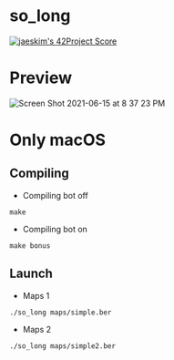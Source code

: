 # so_long
[![jaeskim's 42Project Score](https://badge42.herokuapp.com/api/project/bledda/so_long)](https://github.com/JaeSeoKim/badge42)

# Preview
![Screen Shot 2021-06-15 at 8 37 23 PM](https://user-images.githubusercontent.com/34492446/122105853-883aef00-ce19-11eb-9967-e67c36854c20.png)

# Only macOS
## Compiling
- Compiling bot off
```shell
make
```
- Compiling bot on
```shell
make bonus
```
## Launch
- Maps 1
```shell
./so_long maps/simple.ber
```
- Maps 2
```shell
./so_long maps/simple2.ber
```
